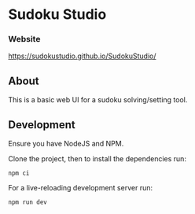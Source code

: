 # Sudoku Studio

### Website
https://sudokustudio.github.io/SudokuStudio/

## About

This is a basic web UI for a sudoku solving/setting tool.

## Development

Ensure you have NodeJS and NPM.

Clone the project, then to install the dependencies run:
```
npm ci
```

For a live-reloading development server run:
```
npm run dev
```
